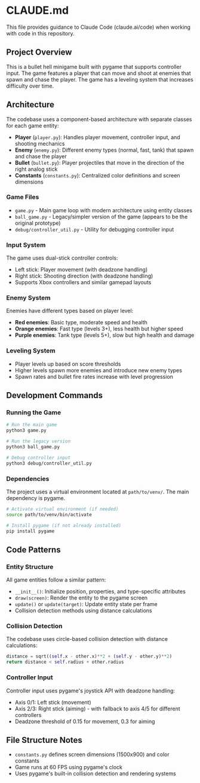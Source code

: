 # CLAUDE.md

This file provides guidance to Claude Code (claude.ai/code) when working with code in this repository.

## Project Overview

This is a bullet hell minigame built with pygame that supports controller input. The game features a player that can move and shoot at enemies that spawn and chase the player. The game has a leveling system that increases difficulty over time.

## Architecture

The codebase uses a component-based architecture with separate classes for each game entity:

- **Player** (`player.py`): Handles player movement, controller input, and shooting mechanics
- **Enemy** (`enemy.py`): Different enemy types (normal, fast, tank) that spawn and chase the player
- **Bullet** (`bullet.py`): Player projectiles that move in the direction of the right analog stick
- **Constants** (`constants.py`): Centralized color definitions and screen dimensions

### Game Files

- `game.py` - Main game loop with modern architecture using entity classes
- `ball_game.py` - Legacy/simpler version of the game (appears to be the original prototype)
- `debug/controller_util.py` - Utility for debugging controller input

### Input System

The game uses dual-stick controller controls:
- Left stick: Player movement (with deadzone handling)
- Right stick: Shooting direction (with deadzone handling)
- Supports Xbox controllers and similar gamepad layouts

### Enemy System

Enemies have different types based on player level:
- **Red enemies**: Basic type, moderate speed and health
- **Orange enemies**: Fast type (levels 3+), less health but higher speed
- **Purple enemies**: Tank type (levels 5+), slow but high health and damage

### Leveling System

- Player levels up based on score thresholds
- Higher levels spawn more enemies and introduce new enemy types
- Spawn rates and bullet fire rates increase with level progression

## Development Commands

### Running the Game

```bash
# Run the main game
python3 game.py

# Run the legacy version
python3 ball_game.py

# Debug controller input
python3 debug/controller_util.py
```

### Dependencies

The project uses a virtual environment located at `path/to/venv/`. The main dependency is pygame.

```bash
# Activate virtual environment (if needed)
source path/to/venv/bin/activate

# Install pygame (if not already installed)
pip install pygame
```

## Code Patterns

### Entity Structure

All game entities follow a similar pattern:
- `__init__()`: Initialize position, properties, and type-specific attributes
- `draw(screen)`: Render the entity to the pygame screen
- `update()` or `update(target)`: Update entity state per frame
- Collision detection methods using distance calculations

### Collision Detection

The codebase uses circle-based collision detection with distance calculations:
```python
distance = sqrt((self.x - other.x)**2 + (self.y - other.y)**2)
return distance < self.radius + other.radius
```

### Controller Input

Controller input uses pygame's joystick API with deadzone handling:
- Axis 0/1: Left stick (movement)
- Axis 2/3: Right stick (aiming) - with fallback to axis 4/5 for different controllers
- Deadzone threshold of 0.15 for movement, 0.3 for aiming

## File Structure Notes

- `constants.py` defines screen dimensions (1500x900) and color constants
- Game runs at 60 FPS using pygame's clock
- Uses pygame's built-in collision detection and rendering systems